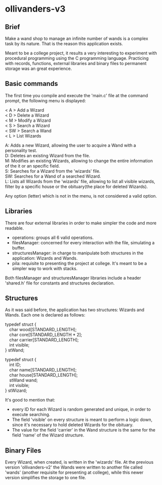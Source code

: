# ollivanders-v3

## Brief
Make a wand shop to manage an infinite number of wands is a complex task by its nature. That is the reason this application exists.

Meant to be a college project, it results a very interesting to experiment with procedural programming using the C programming language. Practicing with records, functions, external libraries and binary files to permanent storage was an great experience.

## Basic commands
The first time you compile and execute the 'main.c' file at the command prompt, the following menu is displayed:

< A > Add a Wizard\
< D > Delete a Wizard\
< M > Modify a Wizard\
< S > Search a Wizard\
< SW > Search a Wand\
< L > List Wizards

A: Adds a new Wizard, allowing the user to acquire a Wand with a personality test.\
D: Deletes an existing Wizard from the file.\
M: Modifies an existing Wizards, allowing to change the entire information of the it or an specific field.\
S: Searches for a Wizard from the 'wizards' file.\
SW: Searches for a Wand of a searched Wizard.\
L: Lists all Wizards from the 'wizards' file, allowing to list all visible wizards, filter by a specific house or the obituary(the place for deleted Wizards).

Any option (letter) which is not in the menu, is not considered a valid option.

## Libraries
There are four external libraries in order to make simpler the code and more readable.

- operations: groups all 6 valid operations.
- filesManager: concerned for every interaction with the file, simulating a buffer.
- structuresManager: in charge to manipulate both structures in the application: Wizards and Wands.
- pila: requisite to presenting the project at college. It's meant to be a simpler way to work with stacks.

Both filesManager and structuresManager libraries include a header 'shared.h' file for constants and structures declaration.

## Structures
As it was said before, the application has two structures: Wizards and Wands. Each one is declared as follows:

typedef struct {\
&emsp;char wood[STANDARD_LENGTH];\
&emsp;char core[STANDARD_LENGTH * 2];\
&emsp;char carrier[STANDARD_LENGTH];\
&emsp;int visible;\
} stWand;

typedef struct {\
&emsp;int ID;\
&emsp;char name[STANDARD_LENGTH];\
&emsp;char house[STANDARD_LENGTH];\
&emsp;stWand wand;\
&emsp;int visible;\
} stWizard;

It's good to mention that:
- every ID for each Wizard is random generated and unique, in order to execute searching.
- The field 'visible' on every structure is meant to perform a logic down, since it's necessary to hold deleted Wizards for the obituary.
- The value for the field 'carrier' in the Wand structure is the same for the field 'name' of the Wizard structure.

## Binary Files
Every Wizard, when created, is written in the 'wizards' file. At the previous version 'ollivanders-v2' the Wands were written to another file called 'wands' (another requisite for presenting at college), while this newer version simplifies the storage to one file.


